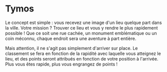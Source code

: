 # Tymos

Le concept est simple : vous recevez une image d'un lieu quelque part dans la ville. Votre mission ? Trouver ce lieu et vous y rendre le plus rapidement possible ! Que ce soit une rue cachée, un monument emblématique ou un coin méconnu, chaque endroit sera une aventure à part entière.

Mais attention, il ne s'agit pas simplement d'arriver sur place. Le classement se fera en fonction de la rapidité avec laquelle vous atteignez le lieu, et des points seront attribués en fonction de votre position à l'arrivée. Plus vous êtes rapide, plus vous engrangez de points !


